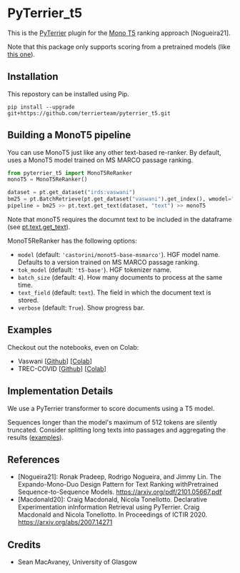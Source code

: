 # PyTerrier_t5

This is the [PyTerrier](https://github.com/terrier-org/pyterrier) plugin for the [Mono T5](https://arxiv.org/pdf/2101.05667.pdf) ranking approach [Nogueira21].

Note that this package only supports scoring from a pretrained models (like [this one](https://huggingface.co/castorini/monot5-base-msmarco)).

## Installation

This repostory can be installed using Pip.

    pip install --upgrade git+https://github.com/terrierteam/pyterrier_t5.git


## Building a MonoT5 pipeline

You can use MonoT5 just like any other text-based re-ranker. By default, uses a MonoT5 model
trained on MS MARCO passage ranking.

```python
from pyterrier_t5 import MonoT5ReRanker
monoT5 = MonoT5ReRanker()

dataset = pt.get_dataset("irds:vaswani")
bm25 = pt.BatchRetrieve(pt.get_dataset("vaswani").get_index(), wmodel="BM25")
pipeline = bm25 >> pt.text.get_text(dataset, "text") >> monoT5
```

Note that monoT5 requires the documnt text to be included in the dataframe (see [pt.text.get_text](https://pyterrier.readthedocs.io/en/latest/text.html#pyterrier.text.get_text)).

MonoT5ReRanker has the following options:
 - `model` (default: `'castorini/monot5-base-msmarco'`). HGF model name. Defaults to a version trained on MS MARCO passage ranking.
 - `tok_model` (default: `'t5-base'`). HGF tokenizer name.
 - `batch_size` (default: `4`). How many documents to process at the same time.
 - `text_field` (default: `text`). The field in which the document text is stored.
 - `verbose` (default: `True`). Show progress bar.

## Examples

Checkout out the notebooks, even on Colab:

 - Vaswani [[Github](https://github.com/terrierteam/pyterrier_t5/blob/master/pyterrier_t5_vaswani.ipynb)] [[Colab](https://colab.research.google.com/github/terrierteam/pyterrier_t5/blob/master/pyterrier_t5_vaswani.ipynb)]
 - TREC-COVID [[Github](https://github.com/terrierteam/pyterrier_t5/blob/master/pyterrier_t5_trec-covid.ipynb)] [[Colab](https://colab.research.google.com/github/terrierteam/pyterrier_t5/blob/master/pyterrier_t5_trec-covid.ipynb)]

## Implementation Details

We use a PyTerrier transformer to score documents using a T5 model.

Sequences longer than the model's maximum of 512 tokens are silently truncated. Consider splitting long texts
into passages and aggregating the results ([examples](https://pyterrier.readthedocs.io/en/latest/text.html#working-with-passages-rather-than-documents)).

## References

  - [Nogueira21]: Ronak Pradeep, Rodrigo Nogueira, and Jimmy Lin. The Expando-Mono-Duo Design Pattern for Text Ranking withPretrained Sequence-to-Sequence Models. https://arxiv.org/pdf/2101.05667.pdf
  - [Macdonald20]: Craig Macdonald, Nicola Tonellotto. Declarative Experimentation inInformation Retrieval using PyTerrier. Craig Macdonald and Nicola Tonellotto. In Proceedings of ICTIR 2020. https://arxiv.org/abs/2007.14271

## Credits

- Sean MacAvaney, University of Glasgow
